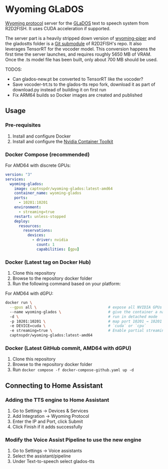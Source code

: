 # Wyoming GLaDOS

[Wyoming protocol](https://github.com/rhasspy/wyoming) server for the [GLaDOS](https://github.com/R2D2FISH/glados-tts) text to speech system from R2D2FISH. It uses CUDA acceleration if supported.

The server part is a heavily stripped down version of [wyoming-piper](https://github.com/rhasspy/wyoming-piper) and the gladostts folder is a [Git submodule](https://git-scm.com/book/en/v2/Git-Tools-Submodules) of R2D2FISH's repo. It also leverages TensorRT for the vocoder model. This conversion happens the first time the server launches, and requires roughly 5650 MB of VRAM. Once the .ts model file has been built, only about 700 MB should be used.

TODOS:
- Can glados-new.pt be converted to TensorRT like the vocoder?
- Save vocoder-trt.ts to the glados-tts repo fork, download it as part of download.py instead of building it on first run
- Fix ARM64 builds so Docker images are created and published

## Usage

### Pre-requisites
1. Install and configure Docker
2. Install and configure the [Nvidia Container Toolkit](https://docs.nvidia.com/datacenter/cloud-native/container-toolkit/latest/install-guide.html)

### Docker Compose (recommended)
For AMD64 with discrete GPUs:
```yaml
version: "3"
services:
  wyoming-glados:
    image: captnspdr/wyoming-glados:latest-amd64
    container_name: wyoming-glados
    ports:
      - 10201:10201
    environment:
      - streaming=true
    restart: unless-stopped
    deploy:
      resources:
        reservations:
          devices:
            - driver: nvidia
              count: 1
              capabilities: [gpu]
```


### Docker (Latest tag on Docker Hub)
1. Clone this repository
2. Browse to the repository docker folder
3. Run the following command based on your platform:
   
For AMD64 with dGPU:

```bash
docker run \
  --gpus all \                                # expose all NVIDIA GPUs
  --name wyoming-glados \                     # give the container a name
  -d \                                        # run in detached mode
  -p 10201:10201 \                            # map port 10201 → 10201
  -e DEVICE=cuda \                            # `cuda` or `cpu`
  -e streaming=true \                         # Enable partial streaming
  captnspdr/wyoming-glados:latest-amd64
```

### Docker (Latest GitHub commit, AMD64 with dGPU)
1. Clone this repository
2. Browse to the repository docker folder
3. Run ``docker compose -f docker-compose-github.yaml up -d``


## Connecting to Home Assistant
### Adding the TTS engine to Home Assistant
1. Go to Settings -> Devices & Services
2. Add Integration -> Wyoming Protocol
3. Enter the IP and Port, click Submit
4. Click Finish if it adds successfully

### Modify the Voice Assist Pipeline to use the new engine
1. Go to Settings -> Voice assistants
2. Select the assistant/pipeline
3. Under Text-to-speech select glados-tts
